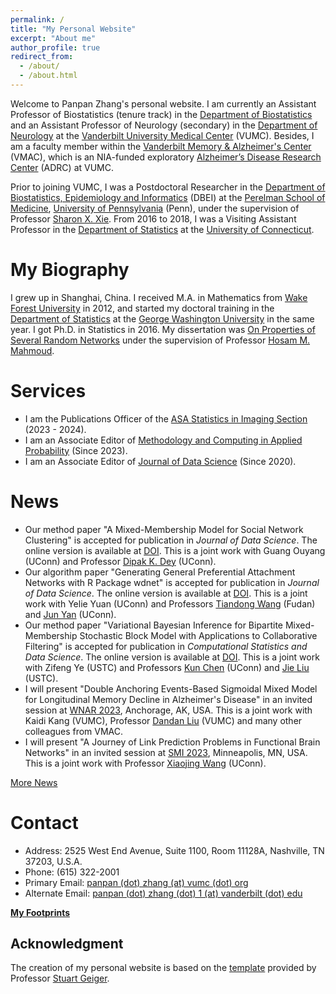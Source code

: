 ```yaml
---
permalink: /
title: "My Personal Website"
excerpt: "About me"
author_profile: true
redirect_from: 
  - /about/
  - /about.html
---
```


Welcome to Panpan Zhang's personal website. I am currently an Assistant Professor of Biostatistics (tenure track) in the [Department of Biostatistics](https://www.vumc.org/biostatistics/vanderbilt-department-biostatistics) and an Assistant Professor of Neurology (secondary) in the [Department of Neurology](https://www.vumc.org/neurology) at the [Vanderbilt University Medical Center](https://www.vumc.org/main/home) (VUMC). Besides, I am a faculty member within the [Vanderbilt Memory & Alzheimer's Center](https://www.vumc.org/vmac/home) (VMAC), which is an NIA-funded exploratory [Alzheimer’s Disease Research Center](https://www.nia.nih.gov/health/alzheimers-disease-research-centers) (ADRC) at VUMC.  

Prior to joining VUMC, I was a Postdoctoral Researcher in the [Department of Biostatistics, Epidemiology and Informatics](https://www.dbei.med.upenn.edu/) (DBEI) at the [Perelman School of Medicine](https://www.med.upenn.edu/), [University of Pennsylvania](https://www.upenn.edu/) (Penn), under the supervision of Professor [Sharon X. Xie](https://www.dbei.med.upenn.edu/bio/sharon-xiangwen-xie-phd). From 2016 to 2018, I was a Visiting Assistant Professor in the [Department of Statistics](https://stat.uconn.edu/) at the [University of Connecticut](https://uconn.edu/).

My Biography
============

I grew up in Shanghai, China. I received M.A. in Mathematics from [Wake Forest University](https://www.wfu.edu/) in 2012, and started my doctoral training in the [Department of Statistics](https://statistics.columbian.gwu.edu/) at the [George Washington University](https://www.gwu.edu/) in the same year. I got Ph.D. in Statistics in 2016. My dissertation was [On Properties of Several Random Networks](https://search-proquest-com.proxy.library.upenn.edu/docview/1778511395/fulltextPDF/85F5580422DB4BC5PQ/1?accountid=14707) under the supervision of Professor [Hosam M. Mahmoud](https://statistics.columbian.gwu.edu/hosam-m-mahmoud).

Services
============
* I am the Publications Officer of the [ASA Statistics in Imaging Section](https://statsinimaging.github.io/) (2023 - 2024).
* I am an Associate Editor of [Methodology and Computing in Applied Probability](https://www.springer.com/journal/11009) (Since 2023).
* I am an Associate Editor of [Journal of Data Science](https://jds-online.org/journal/JDS) (Since 2020).

News
============
* Our method paper "A Mixed-Membership Model for Social Network Clustering" is accepted for publication in <i>Journal of Data Science</i>. The online version is available at [DOI](https://doi.org/10.6339/23-JDS1109). This is a joint work with Guang Ouyang (UConn) and Professor [Dipak K. Dey](https://statistics.uconn.edu/person/dipak-dey/) (UConn).
* Our algorithm paper "Generating General Preferential Attachment Networks with R Package wdnet" is accepted for publication in <i>Journal of Data Science</i>. The online version is available at [DOI](https://doi.org/10.6339/23-JDS1110). This is a joint work with Yelie Yuan (UConn) and Professors [Tiandong Wang](https://tw398.github.io/twang/) (Fudan) and [Jun Yan](https://statistics.uconn.edu/person/jun-yan/) (UConn).
* Our method paper "Variational Bayesian Inference for Bipartite Mixed-Membership Stochastic Block Model with Applications to Collaborative Filtering" is accepted for publication in <i>Computational Statistics and Data Science</i>. The online version is available at [DOI](https://doi.org/10.1016/j.csda.2023.107836). This is a joint work with Zifeng Ye (USTC) and Professors [Kun Chen](https://kun-chen.uconn.edu/) (UConn) and [Jie Liu](https://bs.ustc.edu.cn/english/profile-101.html) (USTC).
* I will present "Double Anchoring Events-Based Sigmoidal Mixed Model for Longitudinal Memory Decline in Alzheimer's Disease" in an invited session at [WNAR 2023](https://www.wnar.org/wnar2023/), Anchorage, AK, USA. This is a joint work with Kaidi Kang (VUMC), Professor [Dandan Liu](https://www.vumc.org/biostatistics/person/dandan-liu/) (VUMC) and many other colleagues from VMAC.
* I will present "A Journey of Link Prediction Problems in Functional Brain Networks" in an invited session at [SMI 2023](https://www.sph.umn.edu/events-calendar/statistical-methods-in-imaging-2023/), Minneapolis, MN, USA. This is a joint work with Professor [Xiaojing Wang](https://xiaojing-wang.uconn.edu/) (UConn).

[More News](https://panpan-zhang.com/year-archive/)

Contact
============
* Address: 2525 West End Avenue, Suite 1100, Room 11128A, Nashville, TN 37203, U.S.A.
* Phone: (615) 322-2001
* Primary Email: [panpan (dot) zhang (at) vumc (dot) org](mailto:panpan.zhang@vumc.org)
* Alternate Email: [panpan (dot) zhang (dot) 1 (at) vanderbilt (dot) edu](mailto:panpan.zhang.1@vanderbilt.edu)

**[My Footprints](https://panpan-zhang.com/talkmap/map.html)**

Acknowledgment
-------------
The creation of my personal website is based on the [template](https://github.com/academicpages) provided by Professor [Stuart Geiger](https://stuartgeiger.com/).
